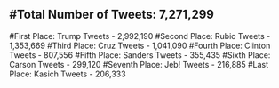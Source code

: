 #Total Number of Tweets: 7,271,299 
---
#First Place: Trump Tweets - 2,992,190
#Second Place: Rubio Tweets - 1,353,669
#Third Place: Cruz Tweets - 1,041,090
#Fourth Place: Clinton Tweets - 807,556
#Fifth Place: Sanders Tweets - 355,435
#Sixth Place: Carson Tweets - 299,120
#Seventh Place: Jeb! Tweets - 216,885
#Last Place: Kasich Tweets - 206,333
